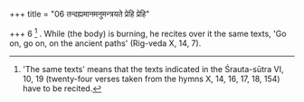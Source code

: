+++
title = "06 तन्दह्यमानमनुमन्त्रयते प्रेहि प्रेहि"

+++
6 [^5] . While (the body) is burning, he recites over it the same texts, 'Go on, go on, on the ancient paths' (Rig-veda X, 14, 7).


[^5]:  'The same texts' means that the texts indicated in the Śrauta-sūtra VI, 10, 19 (twenty-four verses taken from the hymns X, 14, 16, 17, 18, 154) have to be recited.
